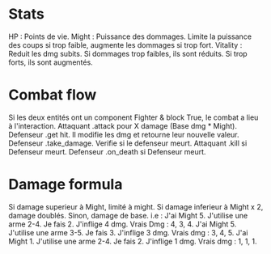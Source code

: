 # Stats

HP      :   Points de vie.
Might   :   Puissance des dommages. Limite la puissance des coups si trop faible, augmente les dommages si trop fort.
Vitality :  Reduit les dmg subits. Si dommages trop faibles, ils sont réduits. Si trop forts, ils sont augmentés.

# Combat flow

Si les deux entités ont un component Fighter & block True, le combat a lieu à l'interaction.
Attaquant .attack pour X damage (Base dmg * Might).
Defenseur .get hit. Il modifie les dmg et retourne leur nouvelle valeur.
Defenseur .take_damage. Verifie si le defenseur meurt.
Attaquant .kill si Defenseur meurt.
Defenseur .on_death si Defenseur meurt.


# Damage formula

Si damage superieur à Might, limité à might.
Si damage inferieur à Might x 2, damage doublés.
Sinon, damage de base.
i.e :
J'ai Might 5. J'utilise une arme 2-4. Je fais 2. J'inflige 4 dmg. Vrais Dmg : 4, 3, 4.
J'ai Might 5. J'utilise une arme 3-5. Je fais 3. J'inflige 3 dmg. Vrais dmg : 3, 4, 5.
J'ai Might 1. J'utilise une arme 2-4. Je fais 2. J'inflige 1 dmg. Vrais dmg : 1, 1, 1.

